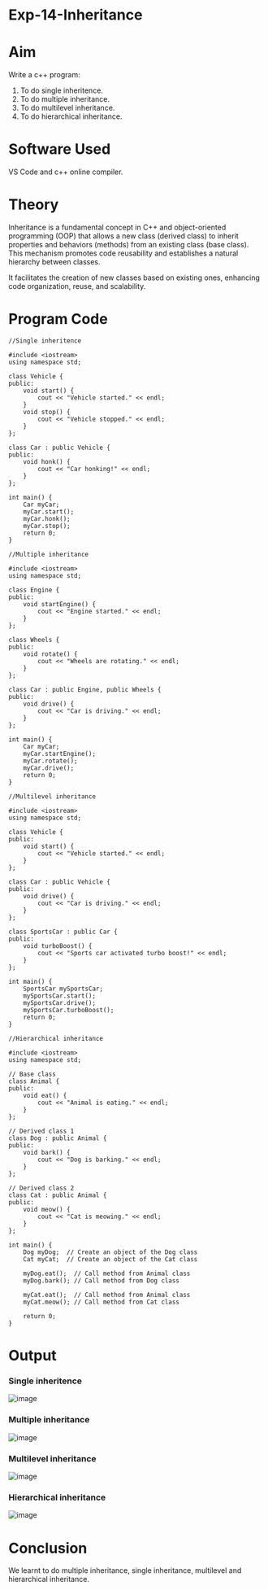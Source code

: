 # Exp-14-Inheritance
# Aim
Write a c++ program:
1. To do single inheritence.
2. To do multiple inheritance.
3. To do multilevel inheritance.
4. To do hierarchical inheritance.
# Software Used
VS Code and c++ online compiler.
# Theory
Inheritance is a fundamental concept in C++ and object-oriented programming (OOP) that allows a new class (derived class) to inherit properties and behaviors (methods) from an existing class (base class). This mechanism promotes code reusability and establishes a natural hierarchy between classes.

It facilitates the creation of new classes based on existing ones, enhancing code organization, reuse, and scalability.
# Program Code
```
//Single inheritence

#include <iostream>
using namespace std;

class Vehicle {
public:
    void start() {
        cout << "Vehicle started." << endl;
    }
    void stop() {
        cout << "Vehicle stopped." << endl;
    }
};

class Car : public Vehicle {
public:
    void honk() {
        cout << "Car honking!" << endl;
    }
};

int main() {
    Car myCar;          
    myCar.start();      
    myCar.honk();       
    myCar.stop();       
    return 0;
}
```
```
//Multiple inheritance

#include <iostream>
using namespace std;

class Engine {
public:
    void startEngine() {
        cout << "Engine started." << endl;
    }
};

class Wheels {
public:
    void rotate() {
        cout << "Wheels are rotating." << endl;
    }
};

class Car : public Engine, public Wheels {
public:
    void drive() {
        cout << "Car is driving." << endl;
    }
};

int main() {
    Car myCar;          
    myCar.startEngine(); 
    myCar.rotate();      
    myCar.drive();       
    return 0;
}
```
```
//Multilevel inheritance

#include <iostream>
using namespace std;

class Vehicle {
public:
    void start() {
        cout << "Vehicle started." << endl;
    }
};

class Car : public Vehicle {
public:
    void drive() {
        cout << "Car is driving." << endl;
    }
};

class SportsCar : public Car {
public:
    void turboBoost() {
        cout << "Sports car activated turbo boost!" << endl;
    }
};

int main() {
    SportsCar mySportsCar; 
    mySportsCar.start();    
    mySportsCar.drive();    
    mySportsCar.turboBoost(); 
    return 0;
}
```
```
//Hierarchical inheritance

#include <iostream>
using namespace std;

// Base class
class Animal {
public:
    void eat() {
        cout << "Animal is eating." << endl;
    }
};

// Derived class 1
class Dog : public Animal {
public:
    void bark() {
        cout << "Dog is barking." << endl;
    }
};

// Derived class 2
class Cat : public Animal {
public:
    void meow() {
        cout << "Cat is meowing." << endl;
    }
};

int main() {
    Dog myDog;  // Create an object of the Dog class
    Cat myCat;  // Create an object of the Cat class

    myDog.eat();  // Call method from Animal class
    myDog.bark(); // Call method from Dog class

    myCat.eat();  // Call method from Animal class
    myCat.meow(); // Call method from Cat class

    return 0;
}
```
# Output
### Single inheritence
![image](https://github.com/user-attachments/assets/eb651b8a-041a-45f0-b498-36630699550c)
### Multiple inheritance
![image](https://github.com/user-attachments/assets/43324645-7726-4829-b5c7-ff5b72a1c122)
### Multilevel inheritance
![image](https://github.com/user-attachments/assets/f901196c-6267-4c42-9f2f-34f181ec419a)
### Hierarchical inheritance
![image](https://github.com/user-attachments/assets/8a04e847-f0e8-4a07-b8be-35aea9c808e7)

# Conclusion
We learnt to do multiple inheritance, single inheritance, multilevel and hierarchical inheritance.
